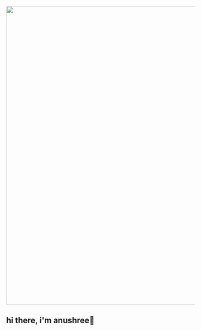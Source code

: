 <div id="header" align="center">
  <img src="https://i.pinimg.com/originals/ed/f9/18/edf91820f45ec88c7dd99d689d36b7e8.gif" width="800"/>
</div>

## hi there, i'm anushree🌻 

<!--
**Anushreearora/Anushreearora** is a ✨ _special_ ✨ repository because its `README.md` (this file) appears on your GitHub profile.

Here are some ideas to get you started:

- 🔭 I’m currently working on ...
- 🌱 I’m currently learning ...
- 👯 I’m looking to collaborate on ...
- 🤔 I’m looking for help with ...
- 💬 Ask me about ...
- 📫 How to reach me: ...
- 😄 Pronouns: ...
- ⚡ Fun fact: ...
-->



